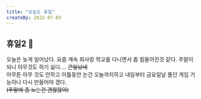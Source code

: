 ```yaml
---
title: "오늘도 휴일"
createBy: 2022-07-03
---
```



## 휴일2 🎪
오늘은 늦게 일어났다. 요즘 계속 회사랑 학교를 다니면서 좀 힘들어진것 같다. 주말이 되니 아무것도 하기 싫다.... ~~큰일났네~~
<br>
아무튼 아무 것도 안하고 이틀동안 논건 오늘까지하고 내일부터 금요일날 풀던 게임 기능이나 다시 만들어야 겠다. 
<br>
~~(주말에 좀 노는건 괜찮잖아)~~